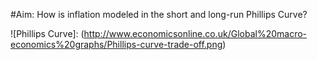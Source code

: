 #Aim: How is inflation modeled in the short and long-run Phillips Curve?

![Phillips Curve]: (http://www.economicsonline.co.uk/Global%20macro-economics%20graphs/Phillips-curve-trade-off.png)
